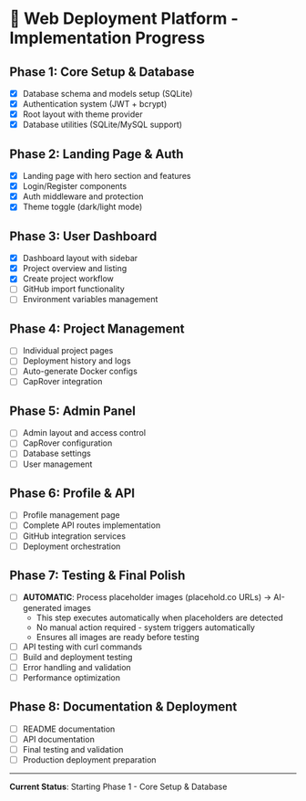 # 🚀 Web Deployment Platform - Implementation Progress

## Phase 1: Core Setup & Database
- [x] Database schema and models setup (SQLite)
- [x] Authentication system (JWT + bcrypt)
- [x] Root layout with theme provider
- [x] Database utilities (SQLite/MySQL support)

## Phase 2: Landing Page & Auth
- [x] Landing page with hero section and features
- [x] Login/Register components
- [x] Auth middleware and protection
- [x] Theme toggle (dark/light mode)

## Phase 3: User Dashboard
- [x] Dashboard layout with sidebar
- [x] Project overview and listing
- [x] Create project workflow
- [ ] GitHub import functionality
- [ ] Environment variables management

## Phase 4: Project Management  
- [ ] Individual project pages
- [ ] Deployment history and logs
- [ ] Auto-generate Docker configs
- [ ] CapRover integration

## Phase 5: Admin Panel
- [ ] Admin layout and access control
- [ ] CapRover configuration
- [ ] Database settings
- [ ] User management

## Phase 6: Profile & API
- [ ] Profile management page
- [ ] Complete API routes implementation
- [ ] GitHub integration services
- [ ] Deployment orchestration

## Phase 7: Testing & Final Polish
- [ ] **AUTOMATIC**: Process placeholder images (placehold.co URLs) → AI-generated images
  - This step executes automatically when placeholders are detected
  - No manual action required - system triggers automatically
  - Ensures all images are ready before testing
- [ ] API testing with curl commands
- [ ] Build and deployment testing
- [ ] Error handling and validation
- [ ] Performance optimization

## Phase 8: Documentation & Deployment
- [ ] README documentation
- [ ] API documentation
- [ ] Final testing and validation
- [ ] Production deployment preparation

---
**Current Status**: Starting Phase 1 - Core Setup & Database